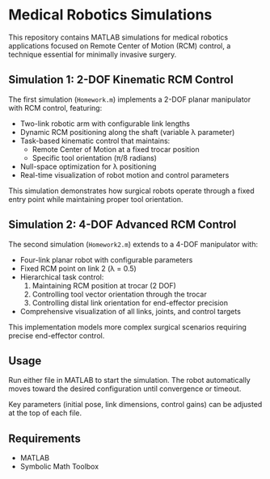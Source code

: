 # Medical Robotics Simulations

This repository contains MATLAB simulations for medical robotics applications focused on Remote Center of Motion (RCM) control, a technique essential for minimally invasive surgery.

## Simulation 1: 2-DOF Kinematic RCM Control

The first simulation (`Homework.m`) implements a 2-DOF planar manipulator with RCM control, featuring:

- Two-link robotic arm with configurable link lengths
- Dynamic RCM positioning along the shaft (variable λ parameter)
- Task-based kinematic control that maintains:
    - Remote Center of Motion at a fixed trocar position
    - Specific tool orientation (π/8 radians)
- Null-space optimization for λ positioning
- Real-time visualization of robot motion and control parameters

This simulation demonstrates how surgical robots operate through a fixed entry point while maintaining proper tool orientation.

## Simulation 2: 4-DOF Advanced RCM Control

The second simulation (`Homework2.m`) extends to a 4-DOF manipulator with:

- Four-link planar robot with configurable parameters
- Fixed RCM point on link 2 (λ = 0.5)
- Hierarchical task control:
    1. Maintaining RCM position at trocar (2 DOF)
    2. Controlling tool vector orientation through the trocar
    3. Controlling distal link orientation for end-effector precision
- Comprehensive visualization of all links, joints, and control targets

This implementation models more complex surgical scenarios requiring precise end-effector control.

## Usage

Run either file in MATLAB to start the simulation. The robot automatically moves toward the desired configuration until convergence or timeout.

Key parameters (initial pose, link dimensions, control gains) can be adjusted at the top of each file.

## Requirements

- MATLAB
- Symbolic Math Toolbox